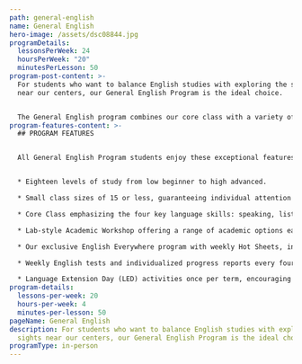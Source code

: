 ```yaml
---
path: general-english
name: General English
hero-image: /assets/dsc08844.jpg
programDetails:
  lessonsPerWeek: 24
  hoursPerWeek: "20"
  minutesPerLesson: 50
program-post-content: >-
  For students who want to balance English studies with exploring the sights
  near our centers, our General English Program is the ideal choice.


  The General English program combines our core class with a variety of academic and informal methods to take your English proficiency to new levels. Our academic workshops include pronunciation clinics, conversation clubs, homework assistance and more. Develop English rapidly with more skill practice and have fun at the same time! Our program places an exceptional emphasis on speaking. Students will practice speaking skills frequently in class, receiving continual guidance and correction from their instructor.
program-features-content: >-
  ## PROGRAM FEATURES


  All General English Program students enjoy these exceptional features:


  * Eighteen levels of study from low beginner to high advanced.

  * Small class sizes of 15 or less, guaranteeing individual attention from your teacher.

  * Core Class emphasizing the four key language skills: speaking, listening, reading and writing

  * Lab-style Academic Workshop offering a range of academic options each week, including Pronunciation Clinics, Conversation Clubs, Homework Labs, Computer Labs, and more.

  * Our exclusive English Everywhere program with weekly Hot Sheets, involving your host family, activity guides and FLS staff in your learning process.

  * Weekly English tests and individualized progress reports every four weeks.

  * Language Extension Day (LED) activities once per term, encouraging students to use English in new settings and contexts.
program-details:
  lessons-per-week: 20
  hours-per-week: 4
  minutes-per-lesson: 50
pageName: General English
description: For students who want to balance English studies with exploring the
  sights near our centers, our General English Program is the ideal choice.
programType: in-person
---
```

